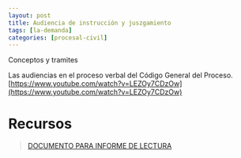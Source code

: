 ```yaml
---
layout: post
title: Audiencia de instrucción y juszgamiento
tags: [la-demanda]
categories: [procesal-civil]
---
```

Conceptos y tramites

Las audiencias en el proceso verbal del Código General del Proceso.
[https://www.youtube.com/watch?v=LEZOy7CDzOw](https://www.youtube.com/watch?v=LEZOy7CDzOw)

<!-- more -->
# Recursos
> [DOCUMENTO PARA INFORME DE LECTURA](/assets/documentos/semana_9.pdf)